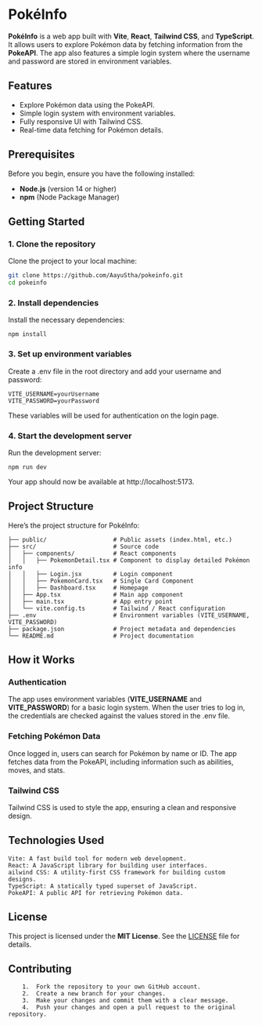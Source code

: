 # PokéInfo

**PokéInfo** is a web app built with **Vite**, **React**, **Tailwind CSS**, and **TypeScript**. It allows users to explore Pokémon data by fetching information from the **PokeAPI**. The app also features a simple login system where the username and password are stored in environment variables.

## Features
- Explore Pokémon data using the PokeAPI.
- Simple login system with environment variables.
- Fully responsive UI with Tailwind CSS.
- Real-time data fetching for Pokémon details.

## Prerequisites

Before you begin, ensure you have the following installed:

- **Node.js** (version 14 or higher)
- **npm** (Node Package Manager)

## Getting Started

### 1. Clone the repository

Clone the project to your local machine:

```bash
git clone https://github.com/AayuStha/pokeinfo.git
cd pokeinfo
```

### 2. Install dependencies

Install the necessary dependencies:
```
npm install
```

### 3. Set up environment variables

Create a .env file in the root directory and add your username and password:
```
VITE_USERNAME=yourUsername
VITE_PASSWORD=yourPassword
```

These variables will be used for authentication on the login page.

### 4. Start the development server

Run the development server:

```
npm run dev
```

Your app should now be available at http://localhost:5173.


## Project Structure

Here’s the project structure for PokéInfo:


```
├── public/                   # Public assets (index.html, etc.)
├── src/                      # Source code
│   ├── components/           # React components
│   │   ├── PokemonDetail.tsx # Component to display detailed Pokémon info
│   │   ├── Login.jsx         # Login component
│   │   ├── PokemonCard.tsx   # Single Card Component 
│   │   ├── Dashboard.tsx     # Homepage
│   ├── App.tsx               # Main app component
│   ├── main.tsx              # App entry point
│   └── vite.config.ts        # Tailwind / React configuration
├── .env                      # Environment variables (VITE_USERNAME, VITE_PASSWORD)
├── package.json              # Project metadata and dependencies
└── README.md                 # Project documentation
```

## How it Works

### Authentication

The app uses environment variables (**VITE_USERNAME** and **VITE_PASSWORD**) for a basic login system. When the user tries to log in, the credentials are checked against the values stored in the .env file.

### Fetching Pokémon Data

Once logged in, users can search for Pokémon by name or ID. The app fetches data from the PokeAPI, including information such as abilities, moves, and stats.

### Tailwind CSS

Tailwind CSS is used to style the app, ensuring a clean and responsive design.

## Technologies Used
```
Vite: A fast build tool for modern web development.
React: A JavaScript library for building user interfaces.
ailwind CSS: A utility-first CSS framework for building custom designs.
TypeScript: A statically typed superset of JavaScript.
PokeAPI: A public API for retrieving Pokémon data.
```

## License

This project is licensed under the **MIT License**. See the [LICENSE](LICENSE) file for details.

## Contributing
```
	1.	Fork the repository to your own GitHub account.
	2.	Create a new branch for your changes.
	3.	Make your changes and commit them with a clear message.
	4.	Push your changes and open a pull request to the original repository.